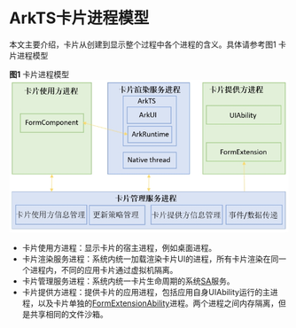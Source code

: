 # ArkTS卡片进程模型
本文主要介绍，卡片从创建到显示整个过程中各个进程的含义。具体请参考图1 卡片进程模型

**图1** 卡片进程模型   
![WidgetProject](figures/form-process.png)
- 卡片使用方进程：显示卡片的宿主进程，例如桌面进程。
- 卡片渲染服务进程：系统内统一加载渲染卡片UI的进程，所有卡片渲染在同一个进程内，不同的应用卡片通过虚拟机隔离。
- 卡片管理服务进程：系统内统一卡片生命周期的系统[SA](../application-models/serviceability-overview.md)服务。
- 卡片提供方进程：提供卡片的应用进程，包括应用自身UIAbility运行的主进程，以及卡片单独的[FormExtensionAbility](../reference/apis-form-kit/js-apis-app-form-formExtensionAbility.md)进程。两个进程之间内存隔离，但是共享相同的文件沙箱。